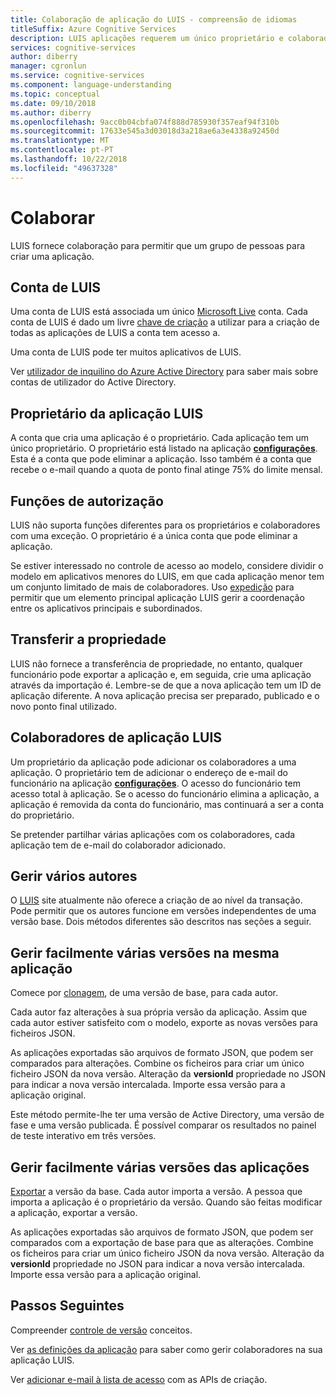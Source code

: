 ```yaml
---
title: Colaboração de aplicação do LUIS - compreensão de idiomas
titleSuffix: Azure Cognitive Services
description: LUIS aplicações requerem um único proprietário e colaboradores opcionais.
services: cognitive-services
author: diberry
manager: cgronlun
ms.service: cognitive-services
ms.component: language-understanding
ms.topic: conceptual
ms.date: 09/10/2018
ms.author: diberry
ms.openlocfilehash: 9acc0b04cbfa074f888d785930f357eaf94f310b
ms.sourcegitcommit: 17633e545a3d03018d3a218ae6a3e4338a92450d
ms.translationtype: MT
ms.contentlocale: pt-PT
ms.lasthandoff: 10/22/2018
ms.locfileid: "49637328"
---
```

# <a name="collaborating"></a>Colaborar

LUIS fornece colaboração para permitir que um grupo de pessoas para criar uma aplicação.

## <a name="luis-account"></a>Conta de LUIS
Uma conta de LUIS está associada um único [Microsoft Live](https://login.live.com/) conta. Cada conta de LUIS é dado um livre [chave de criação](luis-concept-keys.md#authoring-key) a utilizar para a criação de todas as aplicações de LUIS a conta tem acesso a. 

Uma conta de LUIS pode ter muitos aplicativos de LUIS.

Ver [utilizador de inquilino do Azure Active Directory](luis-how-to-collaborate.md#azure-active-directory-tenant-user) para saber mais sobre contas de utilizador do Active Directory. 

## <a name="luis-app-owner"></a>Proprietário da aplicação LUIS
A conta que cria uma aplicação é o proprietário. Cada aplicação tem um único proprietário. O proprietário está listado na aplicação  **[configurações](luis-how-to-collaborate.md)**. Esta é a conta que pode eliminar a aplicação. Isso também é a conta que recebe o e-mail quando a quota de ponto final atinge 75% do limite mensal. 

## <a name="authorization-roles"></a>Funções de autorização
LUIS não suporta funções diferentes para os proprietários e colaboradores com uma exceção. O proprietário é a única conta que pode eliminar a aplicação.

Se estiver interessado no controle de acesso ao modelo, considere dividir o modelo em aplicativos menores do LUIS, em que cada aplicação menor tem um conjunto limitado de mais de colaboradores. Uso [expedição](https://aka.ms/dispatch-tool) para permitir que um elemento principal aplicação LUIS gerir a coordenação entre os aplicativos principais e subordinados.

## <a name="transfer-ownership"></a>Transferir a propriedade
LUIS não fornece a transferência de propriedade, no entanto, qualquer funcionário pode exportar a aplicação e, em seguida, crie uma aplicação através da importação é. Lembre-se de que a nova aplicação tem um ID de aplicação diferente. A nova aplicação precisa ser preparado, publicado e o novo ponto final utilizado.

## <a name="luis-app-collaborators"></a>Colaboradores de aplicação LUIS
Um proprietário da aplicação pode adicionar os colaboradores a uma aplicação. O proprietário tem de adicionar o endereço de e-mail do funcionário na aplicação  **[configurações](luis-how-to-collaborate.md)**. O acesso do funcionário tem acesso total à aplicação. Se o acesso do funcionário elimina a aplicação, a aplicação é removida da conta do funcionário, mas continuará a ser a conta do proprietário. 

Se pretender partilhar várias aplicações com os colaboradores, cada aplicação tem de e-mail do colaborador adicionado. 

## <a name="managing-multiple-authors"></a>Gerir vários autores
O [LUIS](luis-reference-regions.md#luis-website) site atualmente não oferece a criação de ao nível da transação. Pode permitir que os autores funcione em versões independentes de uma versão base. Dois métodos diferentes são descritos nas seções a seguir.

## <a name="manage-multiple-versions-inside-the-same-app"></a>Gerir facilmente várias versões na mesma aplicação
Comece por [clonagem](luis-how-to-manage-versions.md#clone-a-version), de uma versão de base, para cada autor. 

Cada autor faz alterações à sua própria versão da aplicação. Assim que cada autor estiver satisfeito com o modelo, exporte as novas versões para ficheiros JSON.  

As aplicações exportadas são arquivos de formato JSON, que podem ser comparados para alterações. Combine os ficheiros para criar um único ficheiro JSON da nova versão. Alteração da **versionId** propriedade no JSON para indicar a nova versão intercalada. Importe essa versão para a aplicação original. 

Este método permite-lhe ter uma versão de Active Directory, uma versão de fase e uma versão publicada. É possível comparar os resultados no painel de teste interativo em três versões.

## <a name="manage-multiple-versions-as-apps"></a>Gerir facilmente várias versões das aplicações
[Exportar](luis-how-to-manage-versions.md#export-version) a versão da base. Cada autor importa a versão. A pessoa que importa a aplicação é o proprietário da versão. Quando são feitas modificar a aplicação, exportar a versão. 

As aplicações exportadas são arquivos de formato JSON, que podem ser comparados com a exportação de base para que as alterações. Combine os ficheiros para criar um único ficheiro JSON da nova versão. Alteração da **versionId** propriedade no JSON para indicar a nova versão intercalada. Importe essa versão para a aplicação original.

## <a name="next-steps"></a>Passos Seguintes

Compreender [controle de versão](luis-concept-version.md) conceitos. 

Ver [as definições da aplicação](luis-how-to-collaborate.md) para saber como gerir colaboradores na sua aplicação LUIS.

Ver [adicionar e-mail à lista de acesso](https://westus.dev.cognitive.microsoft.com/docs/services/5890b47c39e2bb17b84a55ff/operations/58fcccdd5aca2f08a4104342) com as APIs de criação.